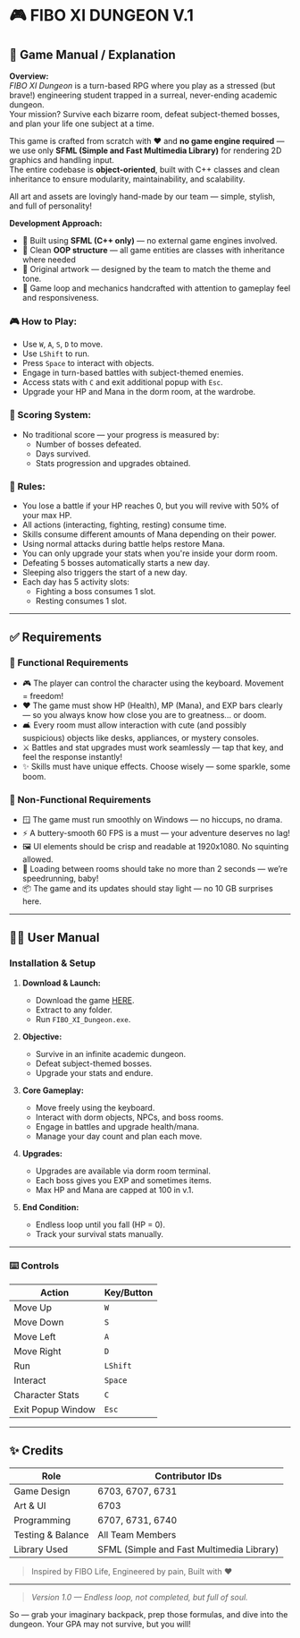 # 🎮 FIBO XI DUNGEON V.1

## 📘 Game Manual / Explanation

**Overview:**  
*FIBO XI Dungeon* is a turn-based RPG where you play as a stressed (but brave!) engineering student trapped in a surreal, never-ending academic dungeon.  
Your mission? Survive each bizarre room, defeat subject-themed bosses, and plan your life one subject at a time.

This game is crafted from scratch with ❤️ and **no game engine required** — we use only **SFML (Simple and Fast Multimedia Library)** for rendering 2D graphics and handling input.  
The entire codebase is **object-oriented**, built with C++ classes and clean inheritance to ensure modularity, maintainability, and scalability.

All art and assets are lovingly hand-made by our team — simple, stylish, and full of personality!

  **Development Approach:**
- 🧱 Built using **SFML (C++ only)** — no external game engines involved.
- 🧠 Clean **OOP structure** — all game entities are classes with inheritance where needed 
- 🎨 Original artwork — designed by the team to match the theme and tone.
- 🔄 Game loop and mechanics handcrafted with attention to gameplay feel and responsiveness.

### 🎮 How to Play:
- Use `W`, `A`, `S`, `D` to move.
- Use `LShift` to run.
- Press `Space` to interact with objects.
- Engage in turn-based battles with subject-themed enemies.
- Access stats with `C` and exit additional popup with `Esc`.
- Upgrade your HP and Mana in the dorm room, at the wardrobe.

### 🧮 Scoring System:
- No traditional score — your progress is measured by:
  - Number of bosses defeated.
  - Days survived.
  - Stats progression and upgrades obtained.

### 📏 Rules:
- You lose a battle if your HP reaches 0, but you will revive with 50% of your max HP.
- All actions (interacting, fighting, resting) consume time.
- Skills consume different amounts of Mana depending on their power.
- Using normal attacks during battle helps restore Mana.
- You can only upgrade your stats when you're inside your dorm room.
- Defeating 5 bosses automatically starts a new day.
- Sleeping also triggers the start of a new day.
- Each day has 5 activity slots:
  - Fighting a boss consumes 1 slot.
  - Resting consumes 1 slot.

---

## ✅ Requirements

### 🔧 Functional Requirements 

- 🎮 The player can control the character using the keyboard. Movement = freedom!
- ❤️ The game must show HP (Health), MP (Mana), and EXP bars clearly — so you always know how close you are to greatness... or doom.
- 🛋️ Every room must allow interaction with cute (and possibly suspicious) objects like desks, appliances, or mystery consoles.
- ⚔️ Battles and stat upgrades must work seamlessly — tap that key, and feel the response instantly!
- ✨ Skills must have unique effects. Choose wisely — some sparkle, some boom.

### 🧠 Non-Functional Requirements 

- 🪟 The game must run smoothly on Windows — no hiccups, no drama.
- ⚡ A buttery-smooth 60 FPS is a must — your adventure deserves no lag!
- 🖼️ UI elements should be crisp and readable at 1920x1080. No squinting allowed.
- 🚪 Loading between rooms should take no more than 2 seconds — we’re speedrunning, baby!
- 📦 The game and its updates should stay light — no 10 GB surprises here.

---

## 🧑‍💻 User Manual

### Installation & Setup

1. **Download & Launch:**
   - Download the game [HERE](https://github.com/Kitthinut/J3K_Project/releases).
   - Extract to any folder.
   - Run `FIBO_XI_Dungeon.exe`.

2. **Objective:**
   - Survive in an infinite academic dungeon.
   - Defeat subject-themed bosses.
   - Upgrade your stats and endure.

3. **Core Gameplay:**
   - Move freely using the keyboard.
   - Interact with dorm objects, NPCs, and boss rooms.
   - Engage in battles and upgrade health/mana.
   - Manage your day count and plan each move.

4. **Upgrades:**
   - Upgrades are available via dorm room terminal.
   - Each boss gives you EXP and sometimes items.
   - Max HP and Mana are capped at 100 in v.1.

5. **End Condition:**
   - Endless loop until you fall (HP = 0).
   - Track your survival stats manually.

---

### ⌨️ Controls

| Action            | Key/Button         |
|-------------------|--------------------|
| Move Up           | `W`                |
| Move Down         | `S`                |
| Move Left         | `A`                |
| Move Right        | `D`                |
| Run               | `LShift`           |
| Interact          | `Space`            |
| Character Stats   | `C`                |
| Exit Popup Window | `Esc`              |

---

## ✨ Credits

| Role               | Contributor IDs                           |
|--------------------|-------------------------------------------|
| Game Design        | 6703, 6707, 6731                          |
| Art & UI           | 6703                                      |
| Programming        | 6707, 6731, 6740                          |
| Testing & Balance  | All Team Members                          |
| Library Used       | SFML (Simple and Fast Multimedia Library) |

> Inspired by FIBO Life, Engineered by pain, Built with ❤️

---

> _Version 1.0 — Endless loop, not completed, but full of soul._

So — grab your imaginary backpack, prep those formulas, and dive into the dungeon. Your GPA may not survive, but you will!
